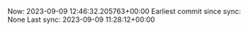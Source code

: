 Now: 2023-09-09 12:46:32.205763+00:00 Earliest commit since sync: None Last sync: 2023-09-09 11:28:12+00:00
